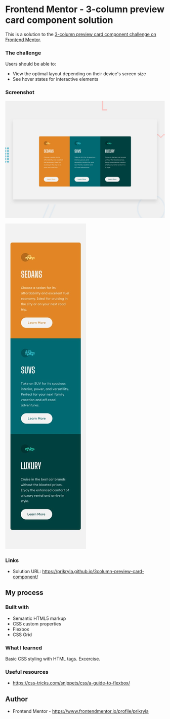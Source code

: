 # Frontend Mentor - 3-column preview card component solution

This is a solution to the [3-column preview card component challenge on Frontend Mentor](https://www.frontendmentor.io/challenges/3column-preview-card-component-pH92eAR2-).

### The challenge

Users should be able to:

- View the optimal layout depending on their device's screen size
- See hover states for interactive elements

### Screenshot

![Design preview for the 3-column preview card component coding challenge](./design/desktop-preview.jpg)

![Design preview for the 3-column preview card component coding challenge](./design/mobile-design.jpg)


### Links

- Solution URL: https://prikryla.github.io/3column-preview-card-component/

## My process

### Built with

- Semantic HTML5 markup
- CSS custom properties
- Flexbox
- CSS Grid

### What I learned

Basic CSS styling with HTML tags. Excercise.

### Useful resources

- https://css-tricks.com/snippets/css/a-guide-to-flexbox/

## Author

- Frontend Mentor - https://www.frontendmentor.io/profile/prikryla
